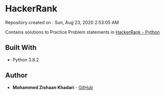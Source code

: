 # HackerRank
Repository created on : Sun, Aug 23, 2020  2:53:05 AM

Contains solutions to Practice Problem statements in [HackerRank - Python](https://www.hackerrank.com/domains/python)

## Built With
* Python 3.8.2

## Author
* **Mohammed Zishaan Khadari** - [GitHub](https://github.com/zishaan@26)
